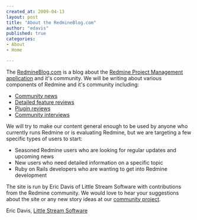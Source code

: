 ```yaml
---
created_at: 2009-04-13
layout: post
title: "About the RedmineBlog.com"
author: "edavis"
published: true
categories:
- About
- Home

---
```


 
The [RedmineBlog.com][blog] is a blog about the [Redmine Project Management application][redmine] and it's community.  We will be writing about various components of Redmine and it's community including:

* [Community news][community]
* [Detailed feature reviews][code]
* [Plugin reviews][plugins]
* [Community interviews][community]

We will try to make our content general enough to be used by anyone who currently runs Redmine or is evaluating Redmine, but we are targeting a few specific types of users to start:

* Seasoned Redmine users who are looking for regular updates and upcoming news
* New users who need detailed information on a specific topic
* Ruby on Rails developers who are wanting to get into Redmine development

The site is run by Eric Davis of Little Stream Software with contributions from the Redmine community.  We would love to hear your suggestions about the site or any new story ideas at our [community project][1].

Eric Davis, [Little Stream Software][lss]

[1]: https://projects.littlestreamsoftware.com/projects/redmine-blog
[lss]: http://www.littlestreamsoftware.com
[redmine]: http://www.redmine.org
[community]: /community
[code]: /code
[plugins]: /plugins
[blog]: http://RedmineBlog.com

